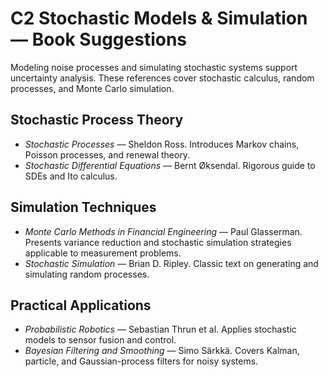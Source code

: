# C2 Stochastic Models & Simulation — Book Suggestions

Modeling noise processes and simulating stochastic systems support uncertainty analysis. These references cover stochastic calculus, random processes, and Monte Carlo simulation.

## Stochastic Process Theory
- *Stochastic Processes* — Sheldon Ross. Introduces Markov chains, Poisson processes, and renewal theory.
- *Stochastic Differential Equations* — Bernt Øksendal. Rigorous guide to SDEs and Ito calculus.

## Simulation Techniques
- *Monte Carlo Methods in Financial Engineering* — Paul Glasserman. Presents variance reduction and stochastic simulation strategies applicable to measurement problems.
- *Stochastic Simulation* — Brian D. Ripley. Classic text on generating and simulating random processes.

## Practical Applications
- *Probabilistic Robotics* — Sebastian Thrun et al. Applies stochastic models to sensor fusion and control.
- *Bayesian Filtering and Smoothing* — Simo Särkkä. Covers Kalman, particle, and Gaussian-process filters for noisy systems.
